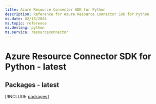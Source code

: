```yaml
---
title: Azure Resource Connector SDK for Python
description: Reference for Azure Resource Connector SDK for Python
ms.date: 02/13/2024
ms.topic: reference
ms.devlang: python
ms.service: resourceconnector
---
```

# Azure Resource Connector SDK for Python - latest
## Packages - latest
[!INCLUDE [packages](resource-connector-index.md)]